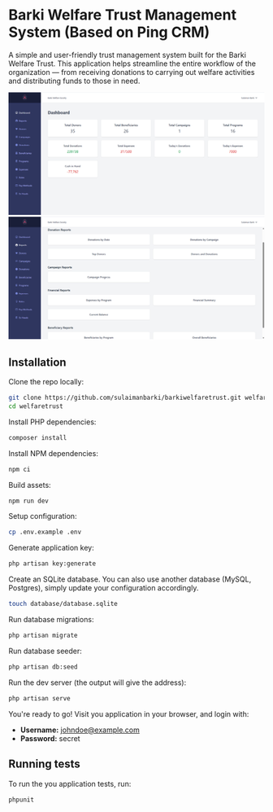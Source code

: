 # Barki Welfare Trust Management System (Based on Ping CRM)

A simple and user-friendly trust management system built for the Barki Welfare Trust. This application helps streamline the entire workflow of the organization — from receiving donations to carrying out welfare activities and distributing funds to those in need.

![Dashboard Screenshot](screenshot-dashboard.png)
![Reports Screenshot](screenshot-reports.png)

## Installation

Clone the repo locally:

```sh
git clone https://github.com/sulaimanbarki/barkiwelfaretrust.git welfaretrust
cd welfaretrust
```

Install PHP dependencies:

```sh
composer install
```

Install NPM dependencies:

```sh
npm ci
```

Build assets:

```sh
npm run dev
```

Setup configuration:

```sh
cp .env.example .env
```

Generate application key:

```sh
php artisan key:generate
```

Create an SQLite database. You can also use another database (MySQL, Postgres), simply update your configuration accordingly.

```sh
touch database/database.sqlite
```

Run database migrations:

```sh
php artisan migrate
```

Run database seeder:

```sh
php artisan db:seed
```

Run the dev server (the output will give the address):

```sh
php artisan serve
```

You're ready to go! Visit you application in your browser, and login with:

- **Username:** johndoe@example.com
- **Password:** secret

## Running tests

To run the you application tests, run:

```
phpunit
```
